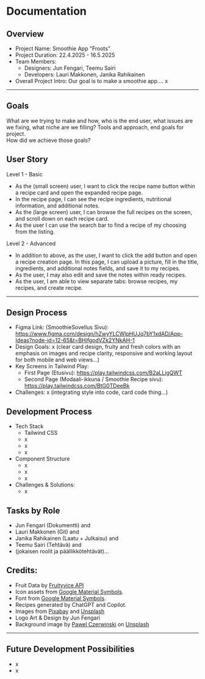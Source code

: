 # Documentation

## Overview
- Project Name: Smoothie App "Froots"
- Project Duration: 22.4.2025 - 16.5.2025
- Team Members:
  - Designers: Jun Fengari, Teemu Sairi
  - Developers: Lauri Makkonen, Janika Rahikainen
- Overall Project Intro:
  Our goal is to make a smoothie app.... x

---

## Goals 
What are we trying to make and how, who is the end user, what issues are we fixing, what niche are we filling? Tools and approach, end goals for project.  
How did we achieve those goals?


## User Story
Level 1 - Basic  
- As the (small screen) user, I want to click the recipe name button within a recipe card and open the expanded recipe page. 
- In the recipe page, I can see the recipe ingredients, nutritional information, and additional notes. 
- As the (large screen) user, I can browse the full recipes on the screen, and scroll down on each recipe card. 
- As the user I can use the search bar to find a recipe of my choosing from the listing.

Level 2 - Advanced  
- In addition to above, as the user, I want to click the add button and open a recipe creation page. In this page, I can upload a picture, fill in the title, ingredients, and additional notes fields, and save it to my recipes. 
- As the user, I may also edit and save the notes within ready recipes. 
- As the user, I am able to view separate tabs: browse recipes, my recipes, and create recipe.

---

## Design Process 
- Figma Link: (SmoothieSovellus Sivu): https://www.figma.com/design/hZwyYLCWlpHUJq7bY1xdAD/App-Ideas?node-id=12-65&t=BHifgodVZk2YNkAH-1
- Design Goals: x (clear card design, fruity and fresh colors with an emphasis on images and recipe clarity, responsive and working layout for both mobile and web views...)
- Key Screens in Tailwind Play:
  - First Page (Etusivu): https://play.tailwindcss.com/B2aLLigQWT
  - Second Page (Modaali-ikkuna / Smoothie Recipe sivu): https://play.tailwindcss.com/BtG0TDeeBk
- Challenges: x (integrating style into code, card code thing...)
  
## Development Process
- Tech Stack
  - Tailwind CSS
  - x
  - x
  - x
- Component Structure
  - x
  - x
  - x
- Challenges & Solutions:
  - x

## Tasks by Role
- Jun Fengari (Dokumentti) and 
- Lauri Makkonen (Git) and
- Janika Rahikainen (Laatu + Julkaisu) and
- Teemu Sairi (Tehtävä) and
- (jokaisen roolit ja päällikkötehtävät)...
  

## Credits:
- Fruit Data by [Fruityvice API](https://fruityvice.com)  
- Icon assets from [Google Material Symbols](https://fonts.google.com/icons).
- Font from [Google Material Symbols](https://fonts.google.com/icons).
- Recipes generated by ChatGPT and Copilot.
- Images from [Pixabay](https://pixabay.com/) and [Unsplash](https://unsplash.com/)
- Logo Art & Design by Jun Fengari
- Background image by <a href="https://unsplash.com/@pawel_czerwinski?utm_content=creditCopyText&utm_medium=referral&utm_source=unsplash">Pawel Czerwinski</a> on <a href="https://unsplash.com/photos/white-and-blue-abstract-painting-mfIplTZLE6E?utm_content=creditCopyText&utm_medium=referral&utm_source=unsplash">Unsplash</a>

---

## Future Development Possibilities
- x
- x
